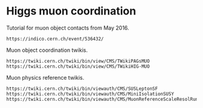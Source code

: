 # Higgs muon coordination

Tutorial for muon object contacts from May 2016.

    https://indico.cern.ch/event/536432/

Muon object coordination twikis.

    https://twiki.cern.ch/twiki/bin/view/CMS/TWikiPAGsMUO
    https://twiki.cern.ch/twiki/bin/view/CMS/TWikiHIG-MUO

Muon physics reference twikis.

    https://twiki.cern.ch/twiki/bin/viewauth/CMS/SUSLeptonSF
    https://twiki.cern.ch/twiki/bin/viewauth/CMS/MiniIsolationSUSY
    https://twiki.cern.ch/twiki/bin/viewauth/CMS/MuonReferenceScaleResolRun2
